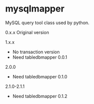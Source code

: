 # mysqlmapper
MySQL query tool class used by python.

0.x.x Original version 

1.x.x 
* No transaction version
* Need tabledbmapper 0.0.1

2.0.0
* Need tabledbmapper 0.1.0

2.1.0-2.1.1
* Need tabledbmapper 0.1.2
